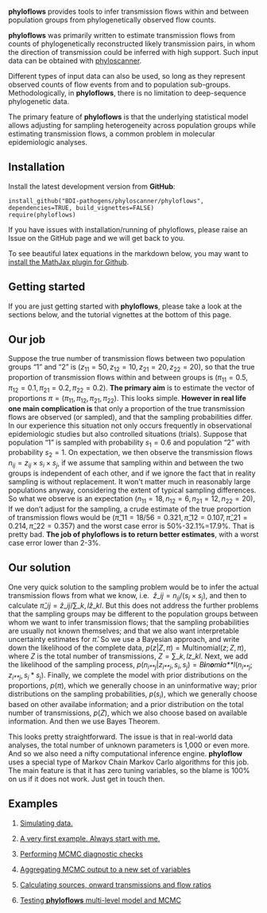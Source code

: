 **phyloflows** provides tools to infer transmission flows within and
between population groups from phylogenetically observed flow counts.

**phyloflows** was primarily written to estimate transmission flows from
counts of phylogenetically reconstructed likely transmission pairs, in
whom the direction of transmission could be inferred with high support.
Such input data can be obtained with
[phyloscanner](https://github.com/BDI-pathogens/phyloscanner).

Different types of input data can also be used, so long as they
represent observed counts of flow events from and to population
sub-groups. Methodologically, in **phyloflows**, there is no limitation
to deep-sequence phylogenetic data.

The primary feature of **phyloflows** is that the underlying statistical
model allows adjusting for sampling heterogeneity across population
groups while estimating transmission flows, a common problem in
molecular epidemiologic analyses.

Installation
------------

Install the latest development version from **GitHub**:

    install_github("BDI-pathogens/phyloscanner/phyloflows", dependencies=TRUE, build_vignettes=FALSE)
    require(phyloflows)

If you have issues with installation/running of phyloflows, please raise
an Issue on the GitHub page and we will get back to you.

To see beautiful latex equations in the markdown below, you may want to
[install the MathJax plugin for
Github](https://github.com/orsharir/github-mathjax).

Getting started
---------------

If you are just getting started with **phyloflows**, please take a look
at the sections below, and the tutorial vignettes at the bottom of this
page.

Our job
-------

Suppose the true number of transmission flows between two population
groups “1” and “2” is
$(z_{11} = 50, z_{12} = 10, z_{21} = 20, z_{22} = 20)$,
so that the true proportion of transmission flows within and between
groups is
$(\pi_{11} = 0.5, \pi_{12} = 0.1, \pi_{21} = 0.2, \pi_{22} = 0.2)$.
**The primary aim** is to estimate the vector of proportions
$\pi = (\pi_{11}, \pi_{12}, \pi_{21}, \pi_{22})$.
This looks simple. **However in real life one main complication is**
that only a proportion of the true transmission flows are observed (or
sampled), and that the sampling probabilities differ. In our experience
this situation not only occurs frequently in observational epidemiologic
studies but also controlled situations (trials). Suppose that population
“1” is sampled with probability $s_1 = 0.6$ and population “2”
with probability $s_2 = 1$. On expectation, we then observe
the transmission flows $n_{ij} = z_{ij} \times s_i \times s_j$, 
if we assume that sampling within and between the two groups is
independent of each other, and if we ignore the fact that in reality
sampling is without replacement. It won't matter much in reasonably
large populations anyway, considering the extent of typical sampling
differences. So what we observe is an expectation
$(n_{11} = 18, n_{12} = 6, n_{21} = 12, n_{22} = 20)$,
If we don’t adjust for the sampling, a crude estimate of the true
proportion of transmission flows would be
$({\hat{\pi}}\_{11} = 18/56 = 0.321, \hat{\pi}\_{12} = 0.107, \hat{\pi}\_{21} = 0.214, \hat{\pi}\_{22} = 0.357)$
and the worst case error is 50%-32.1%=17.9%. That is pretty bad. **The
job of phyloflows is to return better estimates**, with a worst case
error lower than 2-3%.

Our solution
------------

One very quick solution to the sampling problem would be to infer the
actual transmission flows from what we know, i.e. 
$\hat{z}\_{ij} = n_{ij}/(s_i\times s_j)$,
and then to calculate
$\hat{\pi}\_{ij} = \hat{z}\_{ij}/\sum\_{k,l}\hat{z}\_{kl}$.
But this does not address the further problems that the sampling groups
may be different to the population groups between whom we want to infer
transmission flows; that the sampling probabilities are usually not
known themselves; and that we also want interpretable uncertainty
estimates for $\hat{\pi}$. So we use a Bayesian approach, and write down the
likelihood of the complete data,
$p(z|Z, \pi) = \mathrm{Multinomial}(z; Z, \pi)$,
where $Z$ is the total number of transmissions,
$Z = \sum\_{k,l}z\_{kl}$. Next, we add the
likelihood of the sampling process,
*p*(*n*<sub>*i**j*</sub>|*z*<sub>*i**j*</sub>, *s*<sub>*i*</sub>, *s*<sub>*j*</sub>) = *B**i**n**o**m**i**a**l*(*n*<sub>*i**j*</sub>; *z*<sub>*i**j*</sub>, *s*<sub>*i*</sub> \* *s*<sub>*j*</sub>).
Finally, we complete the model with prior distributions on the
proportions, *p*(*π*), which we generally choose in an uninformative
way; prior distributions on the sampling probabilities,
*p*(*s*<sub>*i*</sub>), which we generally choose based on other
availabe information; and a prior distribution on the total number of
transmissions, *p*(*Z*), which we also choose based on available
information. And then we use Bayes Theorem.

This looks pretty straightforward. The issue is that in real-world data
analyses, the total number of unknown parameters is 1,000 or even more.
And so we also need a nifty computational inference engine.
**phyloflow** uses a special type of Markov Chain Markov Carlo
algorithms for this job. The main feature is that it has zero tuning
variables, so the blame is 100% on us if it does not work. Just get in
touch then.

Examples
--------

1.  [Simulating data.](vignettes/01_simulating_data.md)

2.  [A very first example. Always start with
    me.](vignettes/02_basic_example.md)

3.  [Performing MCMC diagnostic checks](vignettes/03_diagnostics.md)

4.  [Aggregating MCMC output to a new set of
    variables](vignettes/04_aggregating.md)

5.  [Calculating sources, onward transmissions and flow
    ratios](vignettes/05_keyquantities.md)

6.  [Testing **phyloflows** multi-level model and
    MCMC](vignettes/06_test_sampling_adjustments.md)
